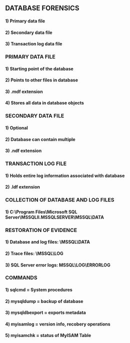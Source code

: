 ## DATABASE FORENSICS

#### 1) Primary data file

#### 2) Secondary data file

#### 3) Transaction log data file

### PRIMARY DATA FILE

#### 1) Starting point of the database

#### 2) Points to other files in database

#### 3) .mdf extension

#### 4) Stores all data in database objects

### SECONDARY DATA FILE

#### 1) Optional

#### 2) Database can contain multiple

#### 3) .ndf extension

### TRANSACTION LOG FILE

#### 1) Holds entire log information associated with database

#### 2) .ldf extension

### COLLECTION OF DATABASE AND LOG FILES

#### 1) C:\Program Files\Microsoft SQL Server\MSSQLII.MSSQLSERVER\MSSQL\DATA

### RESTORATION OF EVIDENCE

#### 1) Database and log files: \MSSQL\DATA

#### 2) Trace files: \MSSQL\LOG

#### 3) SQL Server error logs: MSSQL\LOG\ERRORLOG

### COMMANDS

#### 1) sqlcmd = System procedures

#### 2) mysqldump = backup of database

#### 3) mysqldbexport = exports metadata

#### 4) myisamlog = version info, recobery operations

#### 5) myisamchk = status of MyISAM Table
